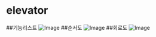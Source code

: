 # elevator

##기능리스트
![Image](https://github.com/user-attachments/assets/5592cf89-e2a5-4418-b5eb-b19c16b7958e)
##순서도
![Image](https://github.com/user-attachments/assets/2f0683e4-e59b-46b9-b334-1759ae78df15)
##회로도
![Image](https://github.com/user-attachments/assets/95df5281-a881-4603-96f6-5952b4edbce9)
